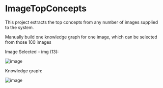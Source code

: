 # ImageTopConcepts

This project extracts the top concepts from any number of images supplied to the system.

Manually build one knowledge graph for one image, which can be selected from those 100 images

Image Selected – img (13):

![image](https://user-images.githubusercontent.com/36981925/148311056-79ba6453-b215-4e0f-9381-b2cb70e46db5.png)


Knowledge graph:
 
![image](https://user-images.githubusercontent.com/36981925/148311085-f784c0c7-bc75-40fc-b99b-48a1844c518e.png)

